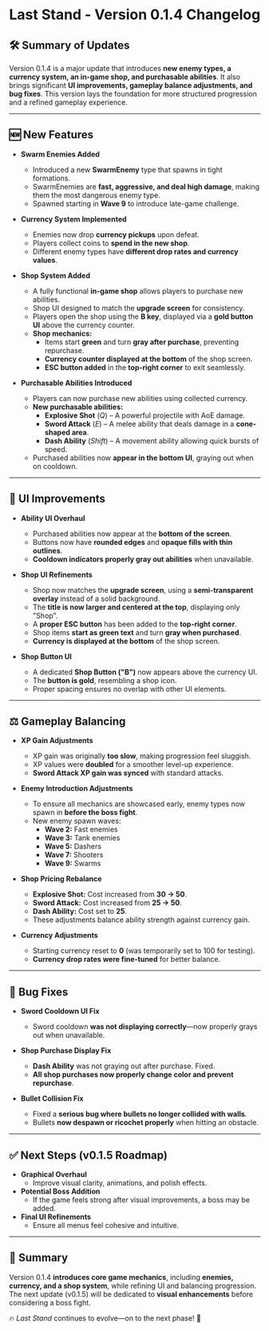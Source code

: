 # **Last Stand - Version 0.1.4 Changelog**

## **🛠 Summary of Updates**
Version 0.1.4 is a major update that introduces **new enemy types, a currency system, an in-game shop, and purchasable abilities**. It also brings significant **UI improvements, gameplay balance adjustments, and bug fixes**. This version lays the foundation for more structured progression and a refined gameplay experience.

---

## **🆕 New Features**
- **Swarm Enemies Added**
  - Introduced a new **SwarmEnemy** type that spawns in tight formations.
  - SwarmEnemies are **fast, aggressive, and deal high damage**, making them the most dangerous enemy type.
  - Spawned starting in **Wave 9** to introduce late-game challenge.

- **Currency System Implemented**
  - Enemies now drop **currency pickups** upon defeat.
  - Players collect coins to **spend in the new shop**.
  - Different enemy types have **different drop rates and currency values**.

- **Shop System Added**
  - A fully functional **in-game shop** allows players to purchase new abilities.
  - Shop UI designed to match the **upgrade screen** for consistency.
  - Players open the shop using the **B key**, displayed via a **gold button UI** above the currency counter.
  - **Shop mechanics:**
    - Items start **green** and turn **gray after purchase**, preventing repurchase.
    - **Currency counter displayed at the bottom** of the shop screen.
    - **ESC button added** in the **top-right corner** to exit seamlessly.

- **Purchasable Abilities Introduced**
  - Players can now purchase new abilities using collected currency.
  - **New purchasable abilities:**
    - **Explosive Shot** (*Q*) – A powerful projectile with AoE damage.
    - **Sword Attack** (*E*) – A melee ability that deals damage in a **cone-shaped area**.
    - **Dash Ability** (*Shift*) – A movement ability allowing quick bursts of speed.
  - Purchased abilities now **appear in the bottom UI**, graying out when on cooldown.

---

## **🎨 UI Improvements**
- **Ability UI Overhaul**
  - Purchased abilities now appear at the **bottom of the screen**.
  - Buttons now have **rounded edges** and **opaque fills with thin outlines**.
  - **Cooldown indicators properly gray out abilities** when unavailable.
  
- **Shop UI Refinements**
  - Shop now matches the **upgrade screen**, using a **semi-transparent overlay** instead of a solid background.
  - The **title is now larger and centered at the top**, displaying only "Shop".
  - A **proper ESC button** has been added to the **top-right corner**.
  - Shop items **start as green text** and turn **gray when purchased**.
  - **Currency is displayed at the bottom** of the shop screen.

- **Shop Button UI**
  - A dedicated **Shop Button ("B")** now appears above the currency UI.
  - The **button is gold**, resembling a shop icon.
  - Proper spacing ensures no overlap with other UI elements.
  
---

## **⚖️ Gameplay Balancing**
- **XP Gain Adjustments**
  - XP gain was originally **too slow**, making progression feel sluggish.
  - XP values were **doubled** for a smoother level-up experience.
  - **Sword Attack XP gain was synced** with standard attacks.
  
- **Enemy Introduction Adjustments**
  - To ensure all mechanics are showcased early, enemy types now spawn in **before the boss fight**.
  - New enemy spawn waves:
    - **Wave 2:** Fast enemies
    - **Wave 3:** Tank enemies
    - **Wave 5:** Dashers
    - **Wave 7:** Shooters
    - **Wave 9:** Swarms
  
- **Shop Pricing Rebalance**
  - **Explosive Shot:** Cost increased from **30 → 50**.
  - **Sword Attack:** Cost increased from **25 → 50**.
  - **Dash Ability:** Cost set to **25**.
  - These adjustments balance ability strength against currency gain.
  
- **Currency Adjustments**
  - Starting currency reset to **0** (was temporarily set to 100 for testing).
  - **Currency drop rates were fine-tuned** for better balance.

---

## **🐛 Bug Fixes**
- **Sword Cooldown UI Fix**
  - Sword cooldown **was not displaying correctly**—now properly grays out when unavailable.
  
- **Shop Purchase Display Fix**
  - **Dash Ability** was not graying out after purchase. Fixed.
  - **All shop purchases now properly change color and prevent repurchase**.

- **Bullet Collision Fix**
  - Fixed a **serious bug where bullets no longer collided with walls**.
  - Bullets **now despawn or ricochet properly** when hitting an obstacle.

---

## **✅ Next Steps (v0.1.5 Roadmap)**
- **Graphical Overhaul**
  - Improve visual clarity, animations, and polish effects.
- **Potential Boss Addition**
  - If the game feels strong after visual improvements, a boss may be added.
- **Final UI Refinements**
  - Ensure all menus feel cohesive and intuitive.

---

## **📌 Summary**
Version 0.1.4 **introduces core game mechanics**, including **enemies, currency, and a shop system**, while refining UI and balancing progression. The next update (v0.1.5) will be dedicated to **visual enhancements** before considering a boss fight.

🔥 *Last Stand* continues to evolve—on to the next phase! 🚀

